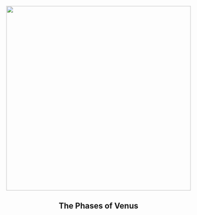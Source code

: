 
<p align="center"><img src="https://apod.nasa.gov/apod/image/2401/VenusPhases_Gonzales_960.jpg" width="500" height="500"></p>
<h2 align="center"> The Phases of Venus </h2>
